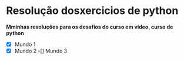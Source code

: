 # Resolução dosxercicios de python
 
__Mminhas resoluções para os desafios do curso em video, curso de python__

-[x] Mundo 1
-[x] Mundo 2
-[] Mundo 3
